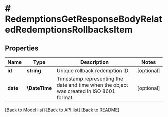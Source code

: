 # # RedemptionsGetResponseBodyRelatedRedemptionsRollbacksItem

## Properties

Name | Type | Description | Notes
------------ | ------------- | ------------- | -------------
**id** | **string** | Unique rollback redemption ID. | [optional]
**date** | **\DateTime** | Timestamp representing the date and time when the object was created in ISO 8601 format. | [optional]

[[Back to Model list]](../../README.md#models) [[Back to API list]](../../README.md#endpoints) [[Back to README]](../../README.md)
